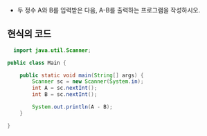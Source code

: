 - 두 정수 A와 B를 입력받은 다음, A-B를 출력하는 프로그램을 작성하시오.  

## 현식의 코드

```java
  import java.util.Scanner;

public class Main {

    public static void main(String[] args) {
        Scanner sc = new Scanner(System.in);
        int A = sc.nextInt();
        int B = sc.nextInt();

        System.out.println(A - B);
    }

}

```

